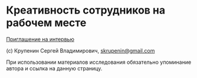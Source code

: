 # Креативность сотрудников на рабочем месте

[Приглашение на интервью](invitation.pdf)


(с) Крупенин Сергей Владимирович, skrupenin@gmail.com

При использовании материалов исследования обязательно упоминание автора и ссылка на данную страницу.